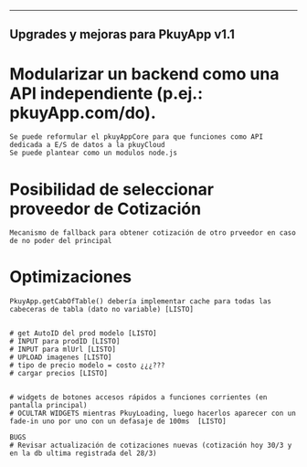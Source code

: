 ------------------------------------
Upgrades y mejoras para PkuyApp v1.1
------------------------------------
# Modularizar un backend como una API independiente (p.ej.: pkuyApp.com/do).
    Se puede reformular el pkuyAppCore para que funciones como API dedicada a E/S de datos a la pkuyCloud
    Se puede plantear como un modulos node.js
# Posibilidad de seleccionar proveedor de Cotización
    Mecanismo de fallback para obtener cotización de otro prveedor en caso de no poder del principal
# Optimizaciones
    PkuyApp.getCabOfTable() debería implementar cache para todas las cabeceras de tabla (dato no variable) [LISTO]


    # get AutoID del prod modelo [LISTO]
    # INPUT para prodID [LISTO]
    # INPUT para mlUrl [LISTO]
    # UPLOAD imagenes [LISTO]
    # tipo de precio modelo = costo ¿¿¿???
    # cargar precios [LISTO]


    # widgets de botones accesos rápidos a funciones corrientes (en pantalla principal)
    # OCULTAR WIDGETS mientras PkuyLoading, luego hacerlos aparecer con un fade-in uno por uno con un defasaje de 100ms  [LISTO]

    BUGS
    # Revisar actualización de cotizaciones nuevas (cotización hoy 30/3 y en la db ultima registrada del 28/3)
